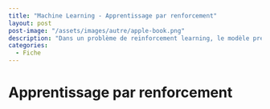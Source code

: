 ```yaml
---
title: "Machine Learning - Apprentissage par renforcement"
layout: post  
post-image: "/assets/images/autre/apple-book.png"  
description: "Dans un problème de reinforcement learning, le modèle prend des décisions qui sont pondérées par des récompenses"  
categories:
  - Fiche
---
```


# Apprentissage par renforcement